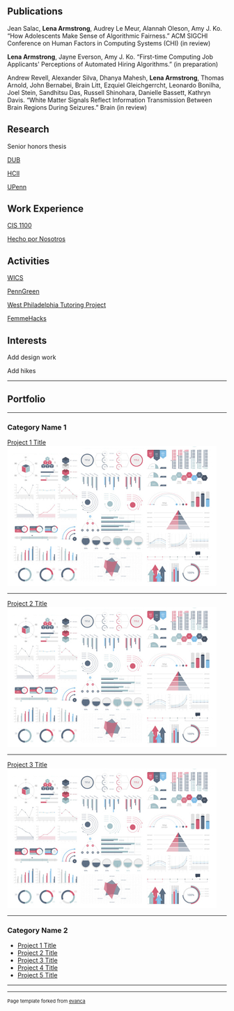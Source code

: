 ## Publications

Jean Salac, **Lena Armstrong**, Audrey Le Meur, Alannah Oleson, Amy J. Ko. “How Adolescents Make Sense of Algorithmic
Fairness.” ACM SIGCHI Conference on Human Factors in Computing Systems (CHI) (in review)

**Lena Armstrong**, Jayne Everson, Amy J. Ko. “First-time Computing Job Applicants' Perceptions of Automated Hiring
Algorithms.” (in preparation)

Andrew Revell, Alexander Silva, Dhanya Mahesh, **Lena Armstrong**, Thomas Arnold, John Bernabei, Brain Litt, Ezquiel Gleichgerrcht, Leonardo Bonilha, Joel Stein, Sandhitsu Das, Russell Shinohara, Danielle Bassett, Kathryn Davis. “White Matter Signals Reflect Information Transmission Between Brain Regions During Seizures.” Brain (in review)

## Research

Senior honors thesis

[DUB](https://drive.google.com/file/d/1UyxGvT0-nu_sn6QEYdcHQVPNW3HBybPa/view?usp=sharing)

[HCII](https://drive.google.com/file/d/1dgRMjN74YXSNIuabXClYMu3LJKMMRVH7/view?usp=sharing)

[UPenn](https://presentations.curf.upenn.edu/poster/machine-learning-eeg-help-diagnose-epilepsy-predicting-functional-connectivity-structural)

## Work Experience

[CIS 1100](https://www.cis.upenn.edu/~cis110/current/staff.html)

[Hecho por Nosotros](https://www.hechoxnosotros.org/)

## Activities

[WICS](https://wics.cis.upenn.edu/program.html)

[PennGreen](https://sustainability.upenn.edu/participate/students/penngreen-pre-orientation)

[West Philadelphia Tutoring Project](https://upennwptp.weebly.com/)

[FemmeHacks](https://femmehacks.io/)

## Interests

Add design work

Add hikes

---

## Portfolio

---

### Category Name 1 

[Project 1 Title](/sample_page)
<img src="images/dummy_thumbnail.jpg?raw=true"/>

---
[Project 2 Title](/pdf/sample_presentation.pdf)
<img src="images/dummy_thumbnail.jpg?raw=true"/>

---
[Project 3 Title](http://example.com/)
<img src="images/dummy_thumbnail.jpg?raw=true"/>

---

### Category Name 2

- [Project 1 Title](http://example.com/)
- [Project 2 Title](http://example.com/)
- [Project 3 Title](http://example.com/)
- [Project 4 Title](http://example.com/)
- [Project 5 Title](http://example.com/)

---




---
<p style="font-size:11px">Page template forked from <a href="https://github.com/evanca/quick-portfolio">evanca</a></p>
<!-- Remove above link if you don't want to attibute -->
